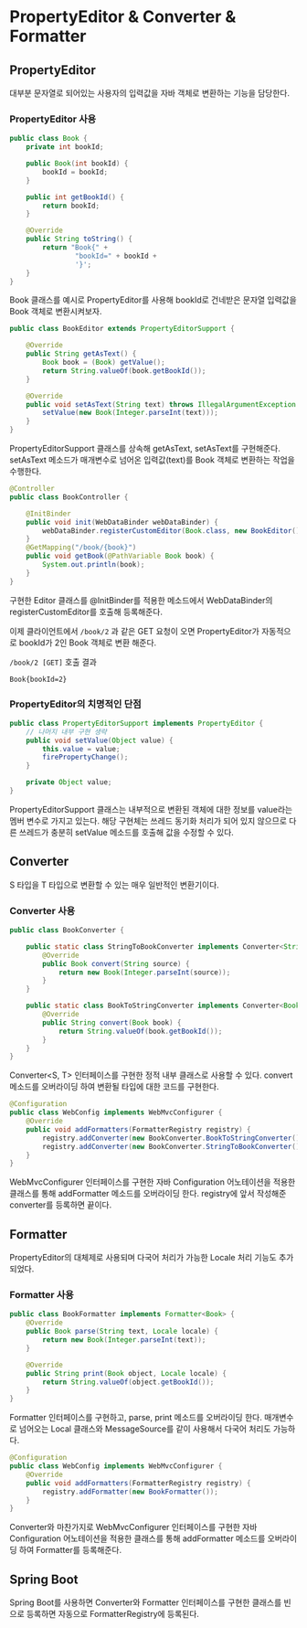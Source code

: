 # PropertyEditor & Converter & Formatter

## PropertyEditor
대부분 문자열로 되어있는 사용자의 입력값을 자바 객체로 변환하는 기능을 담당한다.

### PropertyEditor 사용
```java
public class Book {
    private int bookId;

    public Book(int bookId) {
        bookId = bookId;
    }

    public int getBookId() {
        return bookId;
    }

    @Override
    public String toString() {
        return "Book{" +
                "bookId=" + bookId +
                '}';
    }
}
```

Book 클래스를 예시로 PropertyEditor를 사용해 bookId로 건네받은 문자열 입력값을 Book 객체로 변환시켜보자.

```java
public class BookEditor extends PropertyEditorSupport {

    @Override
    public String getAsText() {
        Book book = (Book) getValue();
        return String.valueOf(book.getBookId());
    }

    @Override
    public void setAsText(String text) throws IllegalArgumentException {
        setValue(new Book(Integer.parseInt(text)));
    }
}
```

PropertyEditorSupport 클래스를 상속해 getAsText, setAsText를 구현해준다. setAsText 메소드가 매개변수로 넘어온 입력값(text)를 Book 객체로 변환하는 작업을 수행한다.

```java
@Controller
public class BookController {

    @InitBinder
    public void init(WebDataBinder webDataBinder) {
        webDataBinder.registerCustomEditor(Book.class, new BookEditor());
    }
    @GetMapping("/book/{book}")
    public void getBook(@PathVariable Book book) {
        System.out.println(book);
    }
}
```

구현한 Editor 클래스를 @InitBinder를 적용한 메소드에서 WebDataBinder의 registerCustomEditor를 호출해 등록해준다.

이제 클라이언트에서 `/book/2` 과 같은 GET 요청이 오면 PropertyEditor가 자동적으로 bookId가 2인 Book 객체로 변환 해준다.

`/book/2 [GET]` 호출 결과
```
Book{bookId=2}
```

### PropertyEditor의 치명적인 단점
```java
public class PropertyEditorSupport implements PropertyEditor {
    // 나머지 내부 구현 생략
    public void setValue(Object value) {
        this.value = value;
        firePropertyChange();
    }

    private Object value;
}
```
PropertyEditorSupport 클래스는 내부적으로 변환된 객체에 대한 정보를 value라는 멤버 변수로 가지고 있는다. 해당 구현체는 쓰레드 동기화 처리가 되어 있지 않으므로 다른 쓰레드가 충분히 setValue 메소드를 호출해 값을 수정할 수 있다. 

## Converter
S 타입을 T 타입으로 변환할 수 있는 매우 일반적인 변환기이다.

### Converter 사용
```java
public class BookConverter {

    public static class StringToBookConverter implements Converter<String, Book> {
        @Override
        public Book convert(String source) {
            return new Book(Integer.parseInt(source));
        }
    }

    public static class BookToStringConverter implements Converter<Book, String> {
        @Override
        public String convert(Book book) {
            return String.valueOf(book.getBookId());
        }
    }
}
```

Converter<S, T> 인터페이스를 구현한 정적 내부 클래스로 사용할 수 있다. convert 메소드를 오버라이딩 하여 변환될 타입에 대한 코드를 구현한다.

```java
@Configuration
public class WebConfig implements WebMvcConfigurer {
    @Override
    public void addFormatters(FormatterRegistry registry) {
        registry.addConverter(new BookConverter.BookToStringConverter());
        registry.addConverter(new BookConverter.StringToBookConverter());
    }
}
```

WebMvcConfigurer 인터페이스를 구현한 자바 Configuration 어노테이션을 적용한 클래스를 통해 addFormatter 메소드를 오버라이딩 한다. registry에 앞서 작성해준 converter를 등록하면 끝이다.

## Formatter 
PropertyEditor의 대체제로 사용되며 다국어 처리가 가능한 Locale 처리 기능도 추가되었다.

### Formatter 사용

```java
public class BookFormatter implements Formatter<Book> {
    @Override
    public Book parse(String text, Locale locale) {
        return new Book(Integer.parseInt(text));
    }

    @Override
    public String print(Book object, Locale locale) {
        return String.valueOf(object.getBookId());
    }
}
```

Formatter<T> 인터페이스를 구현하고, parse, print 메소드를 오버라이딩 한다. 매개변수로 넘어오는 Local 클래스와 MessageSource를 같이 사용해서 다국어 처리도 가능하다.

```java
@Configuration
public class WebConfig implements WebMvcConfigurer {
    @Override
    public void addFormatters(FormatterRegistry registry) {
        registry.addFormatter(new BookFormatter());
    }
}
```

Converter와 마찬가지로 WebMvcConfigurer 인터페이스를 구현한 자바 Configuration 어노테이션을 적용한 클래스를 통해 addFormatter 메소드를 오버라이딩 하여 Formatter를 등록해준다.

## Spring Boot
Spring Boot를 사용하면 Converter와 Formatter 인터페이스를 구현한 클래스를 빈으로 등록하면 자동으로 FormatterRegistry에 등록된다. 